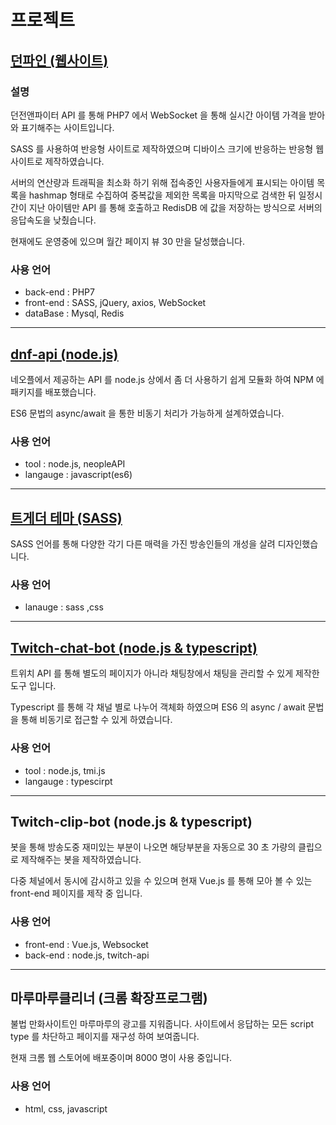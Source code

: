 # 프로젝트

## [던파인 (웹사이트)](https://dunfa.in/)

### 설명

던전앤파이터 API 를 통해 PHP7 에서 WebSocket 을 통해 실시간 아이템 가격을 받아와 표기해주는 사이트입니다.

SASS 를 사용하여 반응형 사이트로 제작하였으며 디바이스 크기에 반응하는 반응형 웹사이트로 제작하였습니다.

서버의 연산량과 트래픽을 최소화 하기 위해 접속중인 사용자들에게 표시되는 아이템 목록을 hashmap 형태로 수집하여 중복값을 제외한 목록을
마지막으로 검색한 뒤 일정시간이 지난 아이템만 API 를 통해 호출하고 RedisDB 에 값을 저장하는 방식으로 서버의 응답속도을 낮췄습니다.

현재에도 운영중에 있으며 월간 페이지 뷰 30 만을 달성했습니다.

### 사용 언어

- back-end : PHP7
- front-end : SASS, jQuery, axios, WebSocket
- dataBase : Mysql, Redis

---

## [dnf-api (node.js)](https://www.npmjs.com/package/dnf-api)

네오플에서 제공하는 API 를 node.js 상에서 좀 더 사용하기 쉽게 모듈화 하여 NPM 에 패키지를 배포했습니다.

ES6 문법의 async/await 을 통한 비동기 처리가 가능하게 설계하였습니다.

### 사용 언어

- tool : node.js, neopleAPI
- langauge : javascript(es6)

---

## [트게더 테마 (SASS)](https://github.com/k22pr/Tgd-Theme)

SASS 언어를 통해 다양한 각기 다른 매력을 가진 방송인들의 개성을 살려 디자인했습니다.

### 사용 언어

- lanauge : sass ,css

---

## [Twitch-chat-bot (node.js & typescript)](https://github.com/k22pr/Twitch-chatbot)

트위치 API 를 통해 별도의 페이지가 아니라 채팅창에서 채팅을 관리할 수 있게 제작한 도구 입니다.

Typescript 를 통해 각 채널 별로 나누어 객체화 하였으며 ES6 의 async / await 문법을 통해 비동기로 접근할 수 있게 하였습니다.

### 사용 언어

- tool : node.js, tmi.js
- langauge : typescirpt

---

## Twitch-clip-bot (node.js & typescript)

봇을 통해 방송도중 재미있는 부분이 나오면 해당부분을 자동으로 30 초 가량의 클립으로 제작해주는 봇을 제작하였습니다.

다중 체널에서 동시에 감시하고 있을 수 있으며 현재 Vue.js 를 통해 모아 볼 수 있는 front-end 페이지를 제작 중 입니다.

### 사용 언어

- front-end : Vue.js, Websocket
- back-end : node.js, twitch-api

---

## 마루마루클리너 (크롬 확장프로그램)

불법 만화사이트인 마루마루의 광고를 지워줍니다. 사이트에서 응답하는 모든 script type 를 차단하고 페이지를 재구성 하여 보여줍니다.

현재 크롬 웹 스토어에 배포중이며 8000 명이 사용 중입니다.

### 사용 언어

- html, css, javascript

